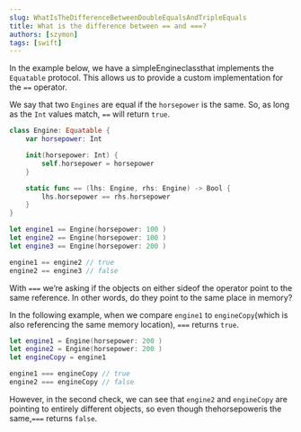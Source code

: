 ```yaml
---
slug: WhatIsTheDifferenceBetweenDoubleEqualsAndTripleEquals
title: What is the difference between == and ===?
authors: [szymon]
tags: [swift]
---
```


In the example below, we have a simpleEngineclassthat implements the `Equatable` protocol. This allows us to provide a custom implementation for the `==` operator.

We say that two `Engines` are equal if the `horsepower` is the same. So, as long as the `Int` values match, `==` will return `true`.

```swift
class Engine: Equatable {
    var horsepower: Int

    init(horsepower: Int) {
        self.horsepower = horsepower
    }

    static func == (lhs: Engine, rhs: Engine) -> Bool {
        lhs.horsepower == rhs.horsepower
    }
}

let engine1 == Engine(horsepower: 100 )
let engine2 == Engine(horsepower: 100 )
let engine3 == Engine(horsepower: 200 )

engine1 == engine2 // true
engine2 == engine3 // false
```
With `===` we’re asking if the objects on either sideof the operator point to the same reference.
In other words, do they point to the same place in memory?

In the following example, when we compare `engine1` to `engineCopy`(which is also referencing the same memory location), `===` returns `true`.

```swift
let engine1 = Engine(horsepower: 200 )
let engine2 = Engine(horsepower: 200 )
let engineCopy = engine1

engine1 === engineCopy // true
engine2 === engineCopy // false
```

However, in the second check, we can see that `engine2` and `engineCopy` are pointing to entirely different objects, so even though thehorsepoweris the same,`===` returns `false`.
